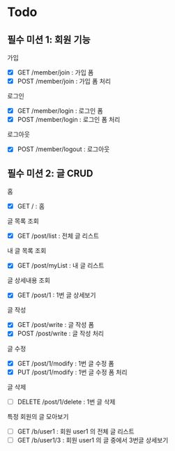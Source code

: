 # Todo    

## 필수 미션 1: 회원 기능  
가입  
- [x] GET /member/join : 가입 폼  
- [x] POST /member/join : 가입 폼 처리  
  
로그인  
- [x] GET /member/login : 로그인 폼  
- [x] POST /member/login : 로그인 폼 처리  
  
로그아웃  
- [x] POST /member/logout : 로그아웃  
  
## 필수 미션 2: 글 CRUD  
홈  
- [x] GET / : 홈  
  
글 목록 조회  
- [x] GET /post/list : 전체 글 리스트  
  
내 글 목록 조회  
- [x] GET /post/myList : 내 글 리스트  
  
글 상세내용 조회  
- [x] GET /post/1 : 1번 글 상세보기  
  
글 작성  
- [x] GET /post/write : 글 작성 폼  
- [x] POST /post/write : 글 작성 처리  
  
글 수정  
- [x] GET /post/1/modify : 1번 글 수정 폼  
- [x] PUT /post/1/modify : 1번 글 수정 폼 처리  
  
글 삭제  
- [ ] DELETE /post/1/delete : 1번 글 삭제  
  
특정 회원의 글 모아보기  
- [ ] GET /b/user1 : 회원 user1 의 전체 글 리스트  
- [ ] GET /b/user1/3 : 회원 user1 의 글 중에서 3번글 상세보기  